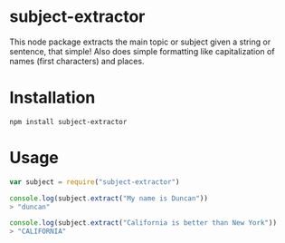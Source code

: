 # subject-extractor
This node package extracts the main topic or subject given a string or sentence, that simple!
Also does simple formatting like capitalization of names (first characters) and places.

# Installation
```npm install subject-extractor```

# Usage
```javascript
var subject = require("subject-extractor")

console.log(subject.extract("My name is Duncan"))
> "duncan"

console.log(subject.extract("California is better than New York"))
> "CALIFORNIA"
```